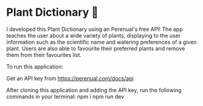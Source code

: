 <h1>Plant Dictionary 🌱</h1>
I developed this Plant Dictionary using an Perenual's free API! The app teaches the user about a wide variety of plants, displaying to the user information such as the scientific name and watering preferences of a given plant. Users are also able to favourite their preferred plants and remove them from their favourites list.

To run this application: 

Get an API key from https://perenual.com/docs/api

After cloning this application and adding the API key, run the following commands in your terminal:
npm i
npm run dev